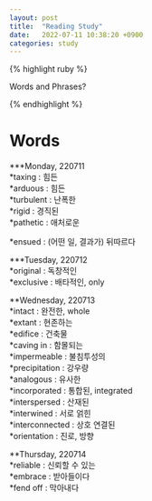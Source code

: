 ```yaml
---
layout: post
title:  "Reading Study"
date:   2022-07-11 10:38:20 +0900
categories: study
---
```





{% highlight ruby %}


Words and Phrases?   

{% endhighlight %}



# Words  

***Monday, 220711  
*taxing : 힘든  
*arduous : 힘든  
*turbulent : 난폭한  
*rigid : 경직된  
*pathetic : 애처로운  


*ensued : (어떤 일, 결과가) 뒤따르다  


***Tuesday, 220712    
*original : 독창적인  
*exclusive : 배타적인, only  


**Wednesday, 220713  
*intact : 완전한, whole  
*extant : 현존하는  
*edifice : 건축물  
*caving in : 함몰되는  
*impermeable : 불침투성의  
*precipitation : 강우량  
*analogous : 유사한  
*incorporated : 통합된, integrated  
*interspersed : 산재된  
*interwined : 서로 얽힌  
*interconnected : 상호 연결된  
*orientation : 진로, 방향  


**Thursday, 220714  
*reliable : 신뢰할 수 있는  
*embrace : 받아들이다  
*fend off : 막아내다  

